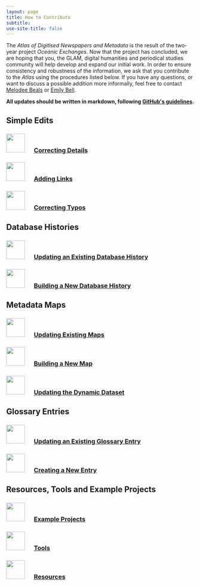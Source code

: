 ```yaml
---
layout: page
title: How to Contribute
subtitle:  
use-site-title: false
---
```


The *Atlas of Digitised Newspapers and Metadata* is the result of the two-year project *Oceanic Exchanges*. Now that the project has concluded, we are hoping that you, the GLAM, digital humanities and periodical studies community will help develop and expand our initial work. In order to ensure consistency and robustness of the information, we ask that you contribute to the *Atlas* using the procedures listed below. If you have any questions, or want to discuss a possible addition more informally, feel free to contact [Melodee Beals](m.h.beals@lboro.ac.uk) or [Emily Bell](e.bell@lboro.ac.uk).
 
**All updates should be written in markdown, following [GitHub's guidelines](https://github.com/adam-p/markdown-here/wiki/Markdown-Cheatsheet).**

## Simple Edits

### <img src="../../img/pointinghand.png" width="50" style="margin:0px 20px 0px 0px"> [Correcting Details](simple_edits#details)

### <img src="../../img/pointinghand.png" width="50" style="margin:0px 20px 0px 0px"> [Adding Links](simple_edits#links)

### <img src="../../img/pointinghand.png" width="50" style="margin:0px 20px 0px 0px"> [Correcting Typos](simple_edits#typos)

## Database Histories

### <img src="../../img/pointinghand.png" width="50" style="margin:0px 20px 0px 0px"> [Updating an Existing Database History](database_histories#existing)

### <img src="../../img/pointinghand.png" width="50" style="margin:0px 20px 0px 0px"> [Building a New Database History](database_histories#new)

## Metadata Maps

### <img src="../../img/pointinghand.png" width="50" style="margin:0px 20px 0px 0px"> [Updating Existing Maps](metadata_maps#existing)

### <img src="../../img/pointinghand.png" width="50" style="margin:0px 20px 0px 0px"> [Building a New Map](metadata_maps#new)
 
### <img src="../../img/pointinghand.png" width="50" style="margin:0px 20px 0px 0px"> [Updating the Dynamic Dataset](metadata_maps#dataset)

## Glossary Entries

### <img src="../../img/pointinghand.png" width="50" style="margin:0px 20px 0px 0px"> [Updating an Existing Glossary Entry ](gloassary_entries#existing)

### <img src="../../img/pointinghand.png" width="50" style="margin:0px 20px 0px 0px"> [Creating a New Entry ](gloassary_entries#new)

## Resources, Tools and Example Projects

### <img src="../../img/pointinghand.png" width="50" style="margin:0px 20px 0px 0px"> [Example Projects](resources#projects)

### <img src="../../img/pointinghand.png" width="50" style="margin:0px 20px 0px 0px"> [Tools](resources#tools)
 
### <img src="../../img/pointinghand.png" width="50" style="margin:0px 20px 0px 0px"> [Resources](resources#resources)

